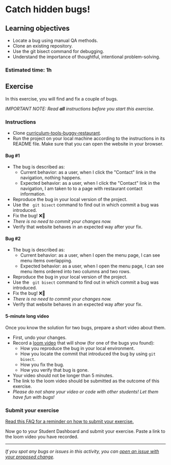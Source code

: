 # Catch hidden bugs!

## Learning objectives

- Locate a bug using manual QA methods.
- Clone an existing repository.
- Use the git bisect command for debugging.
- Understand the importance of thoughtful, intentional problem-solving.

### Estimated time: 1h

## Exercise

In this exercise, you will find and fix a couple of bugs.

*IMPORTANT NOTE: Read **all** instructions before you start this exercise.*

### Instructions

- Clone [curriculum-tools-buggy-restaurant](https://github.com/microverseinc/curriculum-tools-buggy-restaurant).
- Run the project on your local machine according to the instructions in its README file. Make sure that you can open the website in your browser.

#### Bug #1
- The bug is described as:
    - Current behavior: as a user, when I click the "Contact" link in the navigation, nothing happens.
    - Expected behavior: as a user, when I click the "Contact" link in the navigation, I am taken to to a page with restaurant contact information.
- Reproduce the bug in your local version of the project.
- Use the ` git bisect` command to find out in which commit a bug was introduced.
- Fix the bug! ❌🐛
- _There is no need to commit your changes now._
- Verify that website behaves in an expected way after your fix.

#### Bug #2
- The bug is described as:
    - Current behavior: as a user, when I open the menu page, I can see menu items overlapping.
    - Expected behavior: as a user, when I open the menu page, I can see menu items ordered into two columns and two rows.
- Reproduce the bug in your local version of the project.
- Use the ` git bisect` command to find out in which commit a bug was introduced.
- Fix the bug! ❌🐛
- _There is no need to commit your changes now._
- Verify that website behaves in an expected way after your fix.

#### 5-minute long video
Once you know the solution for two bugs, prepare a short video about them.

- First, undo your changes.
- Record a [loom video](https://www.loom.com/) that will show (for one of the bugs you found):
    - How you reproduce the bug in your local environment.
    - How you locate the commit that introduced the bug by using `git bisect`.
    - How you fix the bug.
    - How you verify that bug is gone.
- Your video should not be longer than 5 minutes.
- The link to the loom video should be submitted as the outcome of this exercise.
- _Please do not share your video or code with other students! Let them have fun with bugs!_

### Submit your exercise

[Read this FAQ for a reminder on how to submit your exercise.](https://microverse.zendesk.com/hc/en-us/articles/360061344234)

Now go to your Student Dashboard and submit your exercise.
Paste a link to the loom video you have recorded.

------

_If you spot any bugs or issues in this activity, you can [open an issue with your proposed change](https://github.com/microverseinc/curriculum-transversal-skills/blob/main/git-github/articles/open_issue.md)._